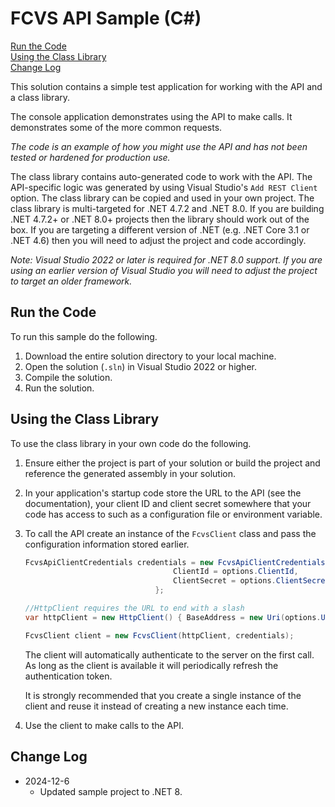 # FCVS API Sample (C#)

[Run the Code](#run-the-code) \
[Using the Class Library](#using-the-class-library) \
[Change Log](#change-log)

This solution contains a simple test application for working with the API and a class library.

The console application demonstrates using the API to make calls. It demonstrates some of the more common requests.

*The code is an example of how you might use the API and has not been tested or hardened for production use.*

The class library contains auto-generated code to work with the API. The API-specific logic was generated by using Visual Studio's `Add REST Client` option.
The class library can be copied and used in your own project. The class library is multi-targeted for .NET 4.7.2 and .NET 8.0. If you are building .NET 4.7.2+ or .NET 8.0+ projects then the library should work out of the box.
If you are targeting a different version of .NET (e.g. .NET Core 3.1 or .NET 4.6) then you will need to adjust the project and code accordingly.

*Note: Visual Studio 2022 or later is required for .NET 8.0 support. If you are using an earlier version of Visual Studio you will need to adjust the project to target an older framework.*

## Run the Code

To run this sample do the following.

1. Download the entire solution directory to your local machine.
1. Open the solution (`.sln`) in Visual Studio 2022 or higher.
1. Compile the solution.
1. Run the solution.

## Using the Class Library

To use the class library in your own code do the following.

1. Ensure either the project is part of your solution or build the project and reference the generated assembly in your solution.
1. In your application's startup code store the URL to the API (see the documentation), your client ID and client secret somewhere that your code has access to such as a configuration file or environment variable.
1. To call the API create an instance of the `FcvsClient` class and pass the configuration information stored earlier.  
   ```csharp
   FcvsApiClientCredentials credentials = new FcvsApiClientCredentials() {
									ClientId = options.ClientId,
									ClientSecret = options.ClientSecret,
								};

   //HttpClient requires the URL to end with a slash
   var httpClient = new HttpClient() { BaseAddress = new Uri(options.Url.EnsureEndsWith("/")) };

   FcvsClient client = new FcvsClient(httpClient, credentials);
   ```
   The client will automatically authenticate to the server on the first call. As long as the client is available it will periodically refresh the authentication token.
   
   It is strongly recommended that you create a single instance of the client and reuse it instead of creating a new instance each time.
1. Use the client to make calls to the API.

## Change Log

- 2024-12-6
  - Updated sample project to .NET 8.
  